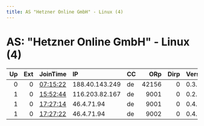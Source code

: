 ```yaml
---
title: AS "Hetzner Online GmbH" - Linux (4)
---
```


# AS: "Hetzner Online GmbH" - Linux (4)

|   Up |   Ext | JoinTime                                                                                            | IP             | CC   |   ORp |   Dirp | Version   | Contact   | Nickname    |   eFamMembers |
|-----:|------:|:----------------------------------------------------------------------------------------------------|:---------------|:-----|------:|-------:|:----------|:----------|:------------|--------------:|
|    0 |     0 | [07:15:22](https://metrics.torproject.org/rs.html#details/10770D15118B72316EB16E3AB59DC3DDE37B9A6E) | 188.40.143.249 | de   | 42156 |      0 | 0.3.5.8   | None      | Unnamed     |             1 |
|    1 |     0 | [15:52:44](https://metrics.torproject.org/rs.html#details/A88C2056FD1812584B98249BD37E079BBBF6A3EE) | 116.203.82.167 | de   |  9001 |      0 | 0.2.9.16  | None      | CastleBlack |             1 |
|    1 |     0 | [17:27:14](https://metrics.torproject.org/rs.html#details/28C81EAA06A617ECDA244B1CE7BBD7389C9D8281) | 46.4.71.94     | de   |  9001 |      0 | 0.4.0.5   | None      | Unnamed     |             1 |
|    1 |     0 | [17:27:22](https://metrics.torproject.org/rs.html#details/378CA5491CD4DC21D86321C15879AAED0C3D9141) | 46.4.71.94     | de   |  9002 |      0 | 0.4.0.5   | None      | Unnamed     |             1 |
